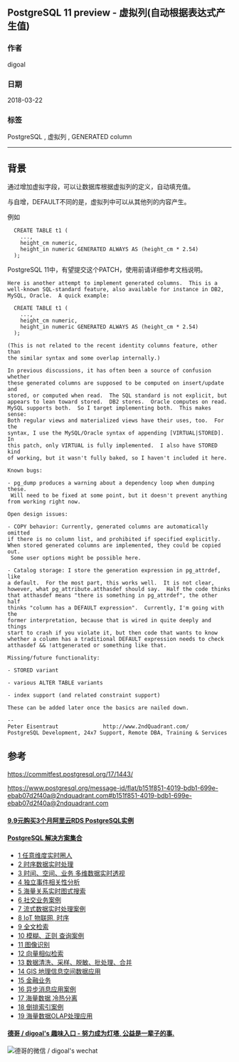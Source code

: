 ## PostgreSQL 11 preview - 虚拟列(自动根据表达式产生值)  
          
### 作者          
digoal          
          
### 日期          
2018-03-22          
          
### 标签          
PostgreSQL , 虚拟列 , GENERATED column     
          
----          
          
## 背景        
通过增加虚拟字段，可以让数据库根据虚拟列的定义，自动填充值。  
  
与自增，DEFAULT不同的是，虚拟列中可以从其他列的内容产生。  
  
例如  
  
```  
  CREATE TABLE t1 (  
    ...,  
    height_cm numeric,  
    height_in numeric GENERATED ALWAYS AS (height_cm * 2.54)  
  );  
```  
  
PostgreSQL 11中，有望提交这个PATCH，使用前请详细参考文档说明。     
  
```  
Here is another attempt to implement generated columns.  This is a  
well-known SQL-standard feature, also available for instance in DB2,  
MySQL, Oracle.  A quick example:  
  
  CREATE TABLE t1 (  
    ...,  
    height_cm numeric,  
    height_in numeric GENERATED ALWAYS AS (height_cm * 2.54)  
  );  
  
(This is not related to the recent identity columns feature, other than  
the similar syntax and some overlap internally.)  
  
In previous discussions, it has often been a source of confusion whether  
these generated columns are supposed to be computed on insert/update and  
stored, or computed when read.  The SQL standard is not explicit, but  
appears to lean toward stored.  DB2 stores.  Oracle computes on read.  
MySQL supports both.  So I target implementing both.  This makes sense:  
Both regular views and materialized views have their uses, too.  For the  
syntax, I use the MySQL/Oracle syntax of appending [VIRTUAL|STORED].  In  
this patch, only VIRTUAL is fully implemented.  I also have STORED kind  
of working, but it wasn't fully baked, so I haven't included it here.  
  
Known bugs:  
  
- pg_dump produces a warning about a dependency loop when dumping these.  
 Will need to be fixed at some point, but it doesn't prevent anything  
from working right now.  
  
Open design issues:  
  
- COPY behavior: Currently, generated columns are automatically omitted  
if there is no column list, and prohibited if specified explicitly.  
When stored generated columns are implemented, they could be copied out.  
 Some user options might be possible here.  
  
- Catalog storage: I store the generation expression in pg_attrdef, like  
a default.  For the most part, this works well.  It is not clear,  
however, what pg_attribute.atthasdef should say.  Half the code thinks  
that atthasdef means "there is something in pg_attrdef", the other half  
thinks "column has a DEFAULT expression".  Currently, I'm going with the  
former interpretation, because that is wired in quite deeply and things  
start to crash if you violate it, but then code that wants to know  
whether a column has a traditional DEFAULT expression needs to check  
atthasdef && !attgenerated or something like that.  
  
Missing/future functionality:  
  
- STORED variant  
  
- various ALTER TABLE variants  
  
- index support (and related constraint support)  
  
These can be added later once the basics are nailed down.  
  
--   
Peter Eisentraut              http://www.2ndQuadrant.com/  
PostgreSQL Development, 24x7 Support, Remote DBA, Training & Services  
```  
  
  
    
    
## 参考    
https://commitfest.postgresql.org/17/1443/  
  
  
https://www.postgresql.org/message-id/flat/b151f851-4019-bdb1-699e-ebab07d2f40a@2ndquadrant.com#b151f851-4019-bdb1-699e-ebab07d2f40a@2ndquadrant.com  
  
  
  
  
  
  
  
  
  
  
  
  
  
  
  
  
  
  
  
  
  
  
  
  
  
  
  
  
  
  
  
  
  
  
  
  
  
  
  
  
  
  
  
  
  
#### [9.9元购买3个月阿里云RDS PostgreSQL实例](https://www.aliyun.com/database/postgresqlactivity "57258f76c37864c6e6d23383d05714ea")
  
  
#### [PostgreSQL 解决方案集合](https://yq.aliyun.com/topic/118 "40cff096e9ed7122c512b35d8561d9c8")
- [1 任意维度实时圈人](https://yq.aliyun.com/topic/118 "40cff096e9ed7122c512b35d8561d9c8")
- [2 时序数据实时处理](https://yq.aliyun.com/topic/118 "40cff096e9ed7122c512b35d8561d9c8")
- [3 时间、空间、业务 多维数据实时透视](https://yq.aliyun.com/topic/118 "40cff096e9ed7122c512b35d8561d9c8")
- [4 独立事件相关性分析](https://yq.aliyun.com/topic/118 "40cff096e9ed7122c512b35d8561d9c8")
- [5 海量关系实时图式搜索](https://yq.aliyun.com/topic/118 "40cff096e9ed7122c512b35d8561d9c8")
- [6 社交业务案例](https://yq.aliyun.com/topic/118 "40cff096e9ed7122c512b35d8561d9c8")
- [7 流式数据实时处理案例](https://yq.aliyun.com/topic/118 "40cff096e9ed7122c512b35d8561d9c8")
- [8 IoT 物联网, 时序](https://yq.aliyun.com/topic/118 "40cff096e9ed7122c512b35d8561d9c8")
- [9 全文检索](https://yq.aliyun.com/topic/118 "40cff096e9ed7122c512b35d8561d9c8")
- [10 模糊、正则 查询案例](https://yq.aliyun.com/topic/118 "40cff096e9ed7122c512b35d8561d9c8")
- [11 图像识别](https://yq.aliyun.com/topic/118 "40cff096e9ed7122c512b35d8561d9c8")
- [12 向量相似检索](https://yq.aliyun.com/topic/118 "40cff096e9ed7122c512b35d8561d9c8")
- [13 数据清洗、采样、脱敏、批处理、合并](https://yq.aliyun.com/topic/118 "40cff096e9ed7122c512b35d8561d9c8")
- [14 GIS 地理信息空间数据应用](https://yq.aliyun.com/topic/118 "40cff096e9ed7122c512b35d8561d9c8")
- [15 金融业务](https://yq.aliyun.com/topic/118 "40cff096e9ed7122c512b35d8561d9c8")
- [16 异步消息应用案例](https://yq.aliyun.com/topic/118 "40cff096e9ed7122c512b35d8561d9c8")
- [17 海量数据 冷热分离](https://yq.aliyun.com/topic/118 "40cff096e9ed7122c512b35d8561d9c8")
- [18 倒排索引案例](https://yq.aliyun.com/topic/118 "40cff096e9ed7122c512b35d8561d9c8")
- [19 海量数据OLAP处理应用](https://yq.aliyun.com/topic/118 "40cff096e9ed7122c512b35d8561d9c8")
  
  
#### [德哥 / digoal's 趣味入口 - 努力成为灯塔, 公益是一辈子的事.](https://github.com/digoal/blog/blob/master/README.md "22709685feb7cab07d30f30387f0a9ae")
  
  
![德哥的微信 / digoal's wechat](../pic/digoal_weixin.jpg "f7ad92eeba24523fd47a6e1a0e691b59")
  
